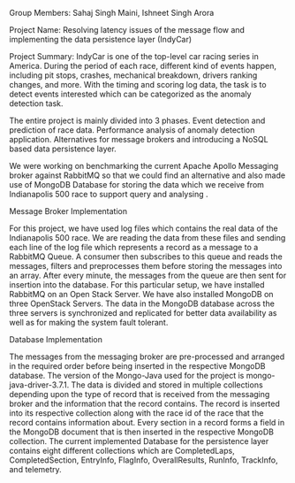 Group Members: Sahaj Singh Maini, Ishneet Singh Arora

Project Name: Resolving  latency  issues  of  the  message  flow  and  implementing  the data  persistence  layer  (IndyCar)

Project Summary: IndyCar is one of the top-level car racing series in America. During the period of each race, different kind of events happen, including pit stops, crashes, mechanical breakdown, drivers ranking changes, and more. With the timing and scoring log data, the task is to detect events interested which can be categorized as the anomaly detection task.

The entire project is mainly divided into 3 phases. Event detection and prediction of race data. Performance analysis of anomaly detection application. Alternatives for message brokers and introducing a NoSQL based data persistence layer.

We were working on  benchmarking the current Apache Apollo Messaging broker against RabbitMQ  so that we could find an alternative and also made use of MongoDB Database for storing the data which we receive from Indianapolis 500 race to support query and analysing .


Message Broker Implementation

For this project, we have used log files which contains the real data of the Indianapolis 500 race. We are reading the data from these files and sending each line of the log file which represents a record as a message to a RabbitMQ Queue. A consumer then subscribes to this queue and reads the messages, filters and preprocesses them before storing the messages into an array. After every minute, the messages from the queue are then sent for insertion into the database. For this particular setup, we have installed RabbitMQ on an Open Stack Server. We have also installed MongoDB on three OpenStack Servers. The data in the MongoDB database across the three servers is synchronized and replicated for better data availability as well as for making the system fault tolerant.


Database  Implementation

The messages from the messaging broker are pre-processed and arranged in the required order before being inserted in the respective MongoDB database. The version of the Mongo-Java used for the project is mongo-java-driver-3.7.1. The data is divided and stored in multiple collections depending upon the type of record that is received from the messaging broker and the information that the record contains. The record is inserted into its respective collection along with the race id of the race that the record contains information about. Every section in a record forms a field in the MongoDB document that is then inserted in the respective MongoDB collection.
The current implemented Database for the persistence layer contains eight different collections which are CompletedLaps, CompletedSection, EntryInfo, FlagInfo, OverallResults, RunInfo, TrackInfo, and telemetry.
